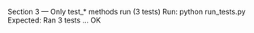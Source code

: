Section 3 — Only test_* methods run (3 tests)
Run: python run_tests.py
Expected: Ran 3 tests ... OK
